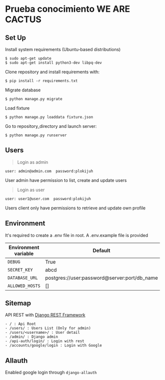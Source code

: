 # Prueba conocimiento WE ARE CACTUS

## Set Up
Install system requirements (Ubuntu-based distributions)

    $ sudo apt-get update
    $ sudo apt-get install python3-dev libpq-dev

Clone repository and install requirements with:

    $ pip install -r requirements.txt

Migrate database

    $ python manage.py migrate

Load fixture

    $ python manage.py loaddata fixture.json

Go to repository_directory and launch server:

    $ python manage.py runserver



## Users
> Login as admin

    user: admin@admin.com  password:plokijuh

User admin have permission to list, create and update users


> Login as user

    user: user1@user.com  password:plokijuh

Users client only have permissions to retrieve and update own profile

## Environment
It's required to create a .env file in root. A .env.example file is provided

| Environment variable  | Default                                       |
|-----------------------|-----------------------------------------------|
| `DEBUG`               | True                                          |
| `SECRET_KEY`          | abcd                                          | 
| `DATABASE_URL`        | postgres://user:password@server:port/db_name  |
| `ALLOWED_HOSTS`       | []                                            |

## Sitemap
API REST with [Django REST Framework](http://www.django-rest-framework.org/)

    - / : Api Root
    - /users/ : Users List (Only for admin)
    - /users/<username>/ : User detail
    - /admin/ : Django admin
    - /api-auth/login/ : Login with rest
    - /accounts/google/login : Login with Google
    
## Allauth
Enabled google login through `django-allauth`




